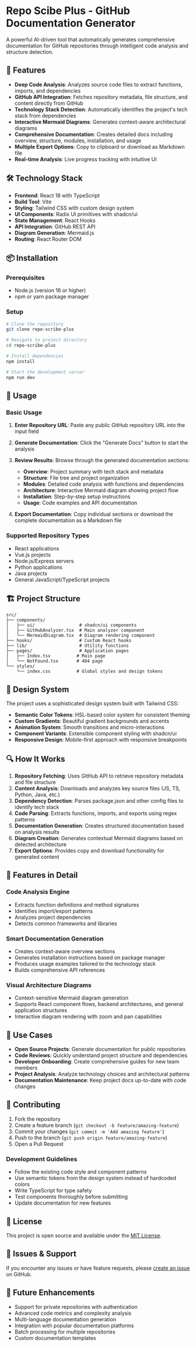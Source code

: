 # Repo Scibe Plus - GitHub Documentation Generator

A powerful AI-driven tool that automatically generates comprehensive documentation for GitHub repositories through intelligent code analysis and structure detection.

## 🚀 Features

- **Deep Code Analysis**: Analyzes source code files to extract functions, imports, and dependencies
- **GitHub API Integration**: Fetches repository metadata, file structure, and content directly from GitHub
- **Technology Stack Detection**: Automatically identifies the project's tech stack from dependencies
- **Interactive Mermaid Diagrams**: Generates context-aware architectural diagrams
- **Comprehensive Documentation**: Creates detailed docs including overview, structure, modules, installation, and usage
- **Multiple Export Options**: Copy to clipboard or download as Markdown file
- **Real-time Analysis**: Live progress tracking with intuitive UI

## 🛠️ Technology Stack

- **Frontend**: React 18 with TypeScript
- **Build Tool**: Vite
- **Styling**: Tailwind CSS with custom design system
- **UI Components**: Radix UI primitives with shadcn/ui
- **State Management**: React Hooks
- **API Integration**: GitHub REST API
- **Diagram Generation**: Mermaid.js
- **Routing**: React Router DOM

## 📦 Installation

### Prerequisites

- Node.js (version 16 or higher)
- npm or yarn package manager

### Setup

```bash
# Clone the repository
git clone repo-scribe-plus

# Navigate to project directory
cd repo-scribe-plus

# Install dependencies
npm install

# Start the development server
npm run dev
```

## 🔧 Usage

### Basic Usage

1. **Enter Repository URL**: Paste any public GitHub repository URL into the input field
2. **Generate Documentation**: Click the "Generate Docs" button to start the analysis
3. **Review Results**: Browse through the generated documentation sections:
   - **Overview**: Project summary with tech stack and metadata
   - **Structure**: File tree and project organization
   - **Modules**: Detailed code analysis with functions and dependencies
   - **Architecture**: Interactive Mermaid diagram showing project flow
   - **Installation**: Step-by-step setup instructions
   - **Usage**: Code examples and API documentation

4. **Export Documentation**: Copy individual sections or download the complete documentation as a Markdown file

### Supported Repository Types

- React applications
- Vue.js projects
- Node.js/Express servers
- Python applications
- Java projects
- General JavaScript/TypeScript projects

## 🏗️ Project Structure

```
src/
├── components/
│   ├── ui/                 # shadcn/ui components
│   ├── GitHubAnalyzer.tsx  # Main analyzer component
│   └── MermaidDiagram.tsx  # Diagram rendering component
├── hooks/                  # Custom React hooks
├── lib/                    # Utility functions
├── pages/                  # Application pages
│   ├── Index.tsx          # Main page
│   └── NotFound.tsx       # 404 page
└── styles/
    └── index.css          # Global styles and design tokens
```

## 🎨 Design System

The project uses a sophisticated design system built with Tailwind CSS:

- **Semantic Color Tokens**: HSL-based color system for consistent theming
- **Custom Gradients**: Beautiful gradient backgrounds and accents
- **Animation System**: Smooth transitions and micro-interactions
- **Component Variants**: Extensible component styling with shadcn/ui
- **Responsive Design**: Mobile-first approach with responsive breakpoints

## 🔍 How It Works

1. **Repository Fetching**: Uses GitHub API to retrieve repository metadata and file structure
2. **Content Analysis**: Downloads and analyzes key source files (JS, TS, Python, Java, etc.)
3. **Dependency Detection**: Parses package.json and other config files to identify tech stack
4. **Code Parsing**: Extracts functions, imports, and exports using regex patterns
5. **Documentation Generation**: Creates structured documentation based on analysis results
6. **Diagram Creation**: Generates contextual Mermaid diagrams based on detected architecture
7. **Export Options**: Provides copy and download functionality for generated content

## 🚀 Features in Detail

### Code Analysis Engine
- Extracts function definitions and method signatures
- Identifies import/export patterns
- Analyzes project dependencies
- Detects common frameworks and libraries

### Smart Documentation Generation
- Creates context-aware overview sections
- Generates installation instructions based on package manager
- Produces usage examples tailored to the technology stack
- Builds comprehensive API references

### Visual Architecture Diagrams
- Context-sensitive Mermaid diagram generation
- Supports React component flows, backend architectures, and general application structures
- Interactive diagram rendering with zoom and pan capabilities

## 🎯 Use Cases

- **Open Source Projects**: Generate documentation for public repositories
- **Code Reviews**: Quickly understand project structure and dependencies
- **Developer Onboarding**: Create comprehensive guides for new team members
- **Project Analysis**: Analyze technology choices and architectural patterns
- **Documentation Maintenance**: Keep project docs up-to-date with code changes

## 🤝 Contributing

1. Fork the repository
2. Create a feature branch (`git checkout -b feature/amazing-feature`)
3. Commit your changes (`git commit -m 'Add amazing feature'`)
4. Push to the branch (`git push origin feature/amazing-feature`)
5. Open a Pull Request

### Development Guidelines

- Follow the existing code style and component patterns
- Use semantic tokens from the design system instead of hardcoded colors
- Write TypeScript for type safety
- Test components thoroughly before submitting
- Update documentation for new features

## 📄 License

This project is open source and available under the [MIT License](LICENSE).

## 🐛 Issues & Support

If you encounter any issues or have feature requests, please [create an issue](../../issues) on GitHub.

## 🔮 Future Enhancements

- Support for private repositories with authentication
- Advanced code metrics and complexity analysis
- Multi-language documentation generation
- Integration with popular documentation platforms
- Batch processing for multiple repositories
- Custom documentation templates
